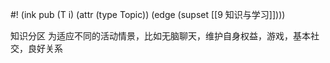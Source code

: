 #! (ink pub (T i) (attr (type Topic)) (edge (supset [[9 知识与学习]])))

知识分区 为适应不同的活动情景，比如无脑聊天，维护自身权益，游戏，基本社交，良好关系